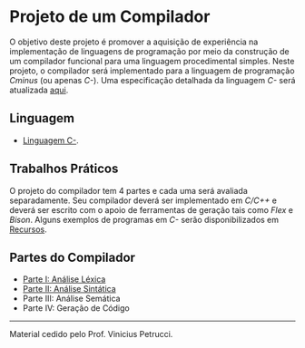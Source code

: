 # Projeto de um Compilador

O objetivo deste projeto é promover a aquisição de experiência na implementação de linguagens de programação por meio da construção de um compilador funcional para uma linguagem procedimental simples. Neste projeto, o compilador será implementado para a linguagem de programação _Cminus_ (ou apenas _C-_). Uma especificação detalhada da linguagem _C-_ será atualizada [aqui](../language/README.md). 

## Linguagem 

+ [Linguagem C-](../language/README.md). 

## Trabalhos Práticos

O projeto do compilador tem 4 partes e cada uma será avaliada separadamente.  Seu compilador deverá ser implementado em _C/C++_ e deverá ser escrito com o apoio de ferramentas de geração tais como _Flex_ e _Bison_. Alguns exemplos de programas em _C-_ serão disponibilizados em [Recursos](../resources/README.md).

## Partes do Compilador
+ [Parte I: Análise Léxica](./lexicalanalyser/README.md)
+ [Parte II: Análise Sintática](./parser/README.md)
+ Parte III: Análise Semática
+ Parte IV: Geração de Código


-----
Material cedido pelo Prof. Vinicius Petrucci.
